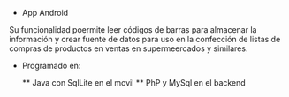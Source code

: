 * App Android

Su funcionalidad poermite leer códigos de barras para almacenar la información y crear fuente de datos para uso en la confección de listas de compras de productos en ventas en supermeercados y similares.
  
- Programado en:
  
  ** Java con SqlLite en el movil
  ** PhP y MySql en el backend

